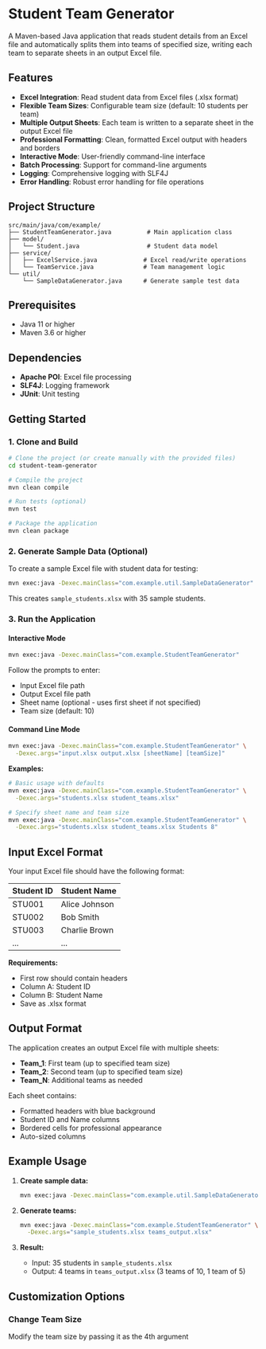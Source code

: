 # Student Team Generator

A Maven-based Java application that reads student details from an Excel file and automatically splits them into teams of specified size, writing each team to separate sheets in an output Excel file.

## Features

- **Excel Integration**: Read student data from Excel files (.xlsx format)
- **Flexible Team Sizes**: Configurable team size (default: 10 students per team)
- **Multiple Output Sheets**: Each team is written to a separate sheet in the output Excel file
- **Professional Formatting**: Clean, formatted Excel output with headers and borders
- **Interactive Mode**: User-friendly command-line interface
- **Batch Processing**: Support for command-line arguments
- **Logging**: Comprehensive logging with SLF4J
- **Error Handling**: Robust error handling for file operations

## Project Structure

```
src/main/java/com/example/
├── StudentTeamGenerator.java          # Main application class
├── model/
│   └── Student.java                   # Student data model
├── service/
│   ├── ExcelService.java             # Excel read/write operations
│   └── TeamService.java              # Team management logic
└── util/
    └── SampleDataGenerator.java      # Generate sample test data
```

## Prerequisites

- Java 11 or higher
- Maven 3.6 or higher

## Dependencies

- **Apache POI**: Excel file processing
- **SLF4J**: Logging framework
- **JUnit**: Unit testing

## Getting Started

### 1. Clone and Build

```bash
# Clone the project (or create manually with the provided files)
cd student-team-generator

# Compile the project
mvn clean compile

# Run tests (optional)
mvn test

# Package the application
mvn clean package
```

### 2. Generate Sample Data (Optional)

To create a sample Excel file with student data for testing:

```bash
mvn exec:java -Dexec.mainClass="com.example.util.SampleDataGenerator"
```

This creates `sample_students.xlsx` with 35 sample students.

### 3. Run the Application

#### Interactive Mode

```bash
mvn exec:java -Dexec.mainClass="com.example.StudentTeamGenerator"
```

Follow the prompts to enter:
- Input Excel file path
- Output Excel file path  
- Sheet name (optional - uses first sheet if not specified)
- Team size (default: 10)

#### Command Line Mode

```bash
mvn exec:java -Dexec.mainClass="com.example.StudentTeamGenerator" \
  -Dexec.args="input.xlsx output.xlsx [sheetName] [teamSize]"
```

**Examples:**
```bash
# Basic usage with defaults
mvn exec:java -Dexec.mainClass="com.example.StudentTeamGenerator" \
  -Dexec.args="students.xlsx student_teams.xlsx"

# Specify sheet name and team size
mvn exec:java -Dexec.mainClass="com.example.StudentTeamGenerator" \
  -Dexec.args="students.xlsx student_teams.xlsx Students 8"
```

## Input Excel Format

Your input Excel file should have the following format:

| Student ID | Student Name |
|-----------|-------------|
| STU001    | Alice Johnson |
| STU002    | Bob Smith |
| STU003    | Charlie Brown |
| ...       | ... |

**Requirements:**
- First row should contain headers
- Column A: Student ID
- Column B: Student Name
- Save as .xlsx format

## Output Format

The application creates an output Excel file with multiple sheets:
- **Team_1**: First team (up to specified team size)
- **Team_2**: Second team (up to specified team size)
- **Team_N**: Additional teams as needed

Each sheet contains:
- Formatted headers with blue background
- Student ID and Name columns
- Bordered cells for professional appearance
- Auto-sized columns

## Example Usage

1. **Create sample data:**
   ```bash
   mvn exec:java -Dexec.mainClass="com.example.util.SampleDataGenerator"
   ```

2. **Generate teams:**
   ```bash
   mvn exec:java -Dexec.mainClass="com.example.StudentTeamGenerator" \
     -Dexec.args="sample_students.xlsx teams_output.xlsx"
   ```

3. **Result:**
   - Input: 35 students in `sample_students.xlsx`
   - Output: 4 teams in `teams_output.xlsx` (3 teams of 10, 1 team of 5)

## Customization Options

### Change Team Size
Modify the team size by passing it as the 4th argument